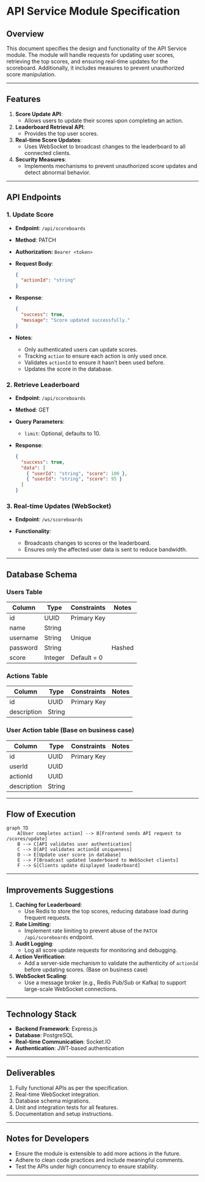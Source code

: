 # API Service Module Specification

## Overview

This document specifies the design and functionality of the API Service module. The module will handle requests for updating user scores, retrieving the top scores, and ensuring real-time updates for the scoreboard. Additionally, it includes measures to prevent unauthorized score manipulation.

---

## Features

1. **Score Update API**:
   - Allows users to update their scores upon completing an action.
2. **Leaderboard Retrieval API**:
   - Provides the top user scores.
3. **Real-time Score Updates**:
   - Uses WebSocket to broadcast changes to the leaderboard to all connected clients.
4. **Security Measures**:
   - Implements mechanisms to prevent unauthorized score updates and detect abnormal behavior.

---

## API Endpoints

### 1. Update Score

- **Endpoint**: `/api/scoreboards`
- **Method**: PATCH
- **Authorization:** `Bearer <token>`
- **Request Body**:

  ```json
  {
    "actionId": "string"
  }
  ```

- **Response**:

  ```json
  {
    "success": true,
    "message": "Score updated successfully."
  }
  ```

- **Notes**:
  - Only authenticated users can update scores.
  - Tracking `action` to ensure each action is only used once.
  - Validates `actionId` to ensure it hasn’t been used before.
  - Updates the score in the database.

### 2. Retrieve Leaderboard

- **Endpoint**: `/api/scoreboards`
- **Method**: GET
- **Query Parameters**:
  - `limit`: Optional, defaults to 10.
- **Response**:

  ```json
  {
    "success": true,
    "data": [
      { "userId": "string", "score": 100 },
      { "userId": "string", "score": 95 }
    ]
  }
  ```

### 3. Real-time Updates (WebSocket)

- **Endpoint**: `/ws/scoreboards`

- **Functionality**:
  - Broadcasts changes to scores or the leaderboard.
  - Ensures only the affected user data is sent to reduce bandwidth.

---

## Database Schema

### Users Table

| Column   | Type    | Constraints | Notes  |
| -------- | ------- | ----------- | ------ |
| id       | UUID    | Primary Key |        |
| name     | String  |             |        |
| username | String  | Unique      |        |
| password | String  |             | Hashed |
| score    | Integer | Default = 0 |        |

### Actions Table

| Column      | Type   | Constraints | Notes |
| ----------- | ------ | ----------- | ----- |
| id          | UUID   | Primary Key |       |
| description | String |             |       |

### User Action table (Base on business case)

| Column      | Type   | Constraints | Notes |
| ----------- | ------ | ----------- | ----- |
| id          | UUID   | Primary Key |       |
| userId      | UUID   |             |       |
| actionId    | UUID   |             |       |
| description | String |             |       |

---

## Flow of Execution

```mermaid
graph TD
    A[User completes action] --> B[Frontend sends API request to /scores/update]
    B --> C[API validates user authentication]
    C --> D[API validates actionId uniqueness]
    D --> E[Update user score in database]
    E --> F[Broadcast updated leaderboard to WebSocket clients]
    F --> G[Clients update displayed leaderboard]
```

---

## Improvements Suggestions

1. **Caching for Leaderboard**:
   - Use Redis to store the top scores, reducing database load during frequent requests.
2. **Rate Limiting**:
   - Implement rate limiting to prevent abuse of the `PATCH /api/scoreboards` endpoint.
3. **Audit Logging**:
   - Log all score update requests for monitoring and debugging.
4. **Action Verification**:
   - Add a server-side mechanism to validate the authenticity of `actionId` before updating scores. (Base on business case)
5. **WebSocket Scaling**:
   - Use a message broker (e.g., Redis Pub/Sub or Kafka) to support large-scale WebSocket connections.

---

## Technology Stack

- **Backend Framework**: Express.js
- **Database**: PostgreSQL
- **Real-time Communication**: Socket.IO
- **Authentication**: JWT-based authentication

---

## Deliverables

1. Fully functional APIs as per the specification.
2. Real-time WebSocket integration.
3. Database schema migrations.
4. Unit and integration tests for all features.
5. Documentation and setup instructions.

---

## Notes for Developers

- Ensure the module is extensible to add more actions in the future.
- Adhere to clean code practices and include meaningful comments.
- Test the APIs under high concurrency to ensure stability.

---
